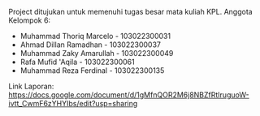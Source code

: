 Project ditujukan untuk memenuhi tugas besar mata kuliah KPL.
Anggota Kelompok 6:
  - Muhammad Thoriq Marcelo - 103022300031
  - Ahmad Dillan Ramadhan - 103022300037
  - Muhammad Zaky Amarullah - 103022300049
  - Rafa Mufid 'Aqila - 103022300061
  - Muhammad Reza Ferdinal - 103022300135

Link Laporan: https://docs.google.com/document/d/1gMfnQOR2M6j8NBZfRtIruguoW-ivtt_CwmF6zYHYIbs/edit?usp=sharing
